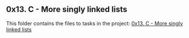 ## 0x13. C - More singly linked lists

This folder contains the files to tasks in the project:
[0x13. C - More singly linked lists](https://alx-intranet.hbtn.io/projects/230)